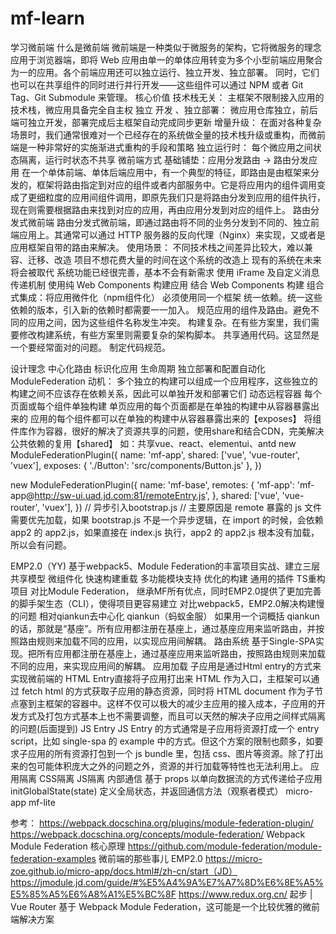# mf-learn

学习微前端
什么是微前端
微前端是一种类似于微服务的架构，它将微服务的理念应用于浏览器端，即将 Web 应用由单一的单体应用转变为多个小型前端应用聚合为一的应用。各个前端应用还可以独立运行、独立开发、独立部署。
同时，它们也可以在共享组件的同时进行并行开发——这些组件可以通过 NPM 或者 Git Tag、Git Submodule 来管理。
核心价值
技术栈无关： 主框架不限制接入应用的技术栈，微应用具备完全自主权
独立 开发 、独立部署： 微应用仓库独立，前后端可独立开发，部署完成后主框架自动完成同步更新
增量升级： 在面对各种复杂场景时，我们通常很难对一个已经存在的系统做全量的技术栈升级或重构，而微前端是一种非常好的实施渐进式重构的手段和策略
独立运行时： 每个微应用之间状态隔离，运行时状态不共享
微前端方式
基础铺垫：应用分发路由 -> 路由分发应用
在一个单体前端、单体后端应用中，有一个典型的特征，即路由是由框架来分发的，框架将路由指定到对应的组件或者内部服务中。它是将应用内的组件调用变成了更细粒度的应用间组件调用，即原先我们只是将路由分发到应用的组件执行，现在则需要根据路由来找到对应的应用，再由应用分发到对应的组件上。
路由分发式微前端
路由分发式微前端，即通过路由将不同的业务分发到不同的、独立前端应用上。其通常可以通过 HTTP 服务器的反向代理（Nginx）来实现，又或者是应用框架自带的路由来解决。
使用场景：
不同技术栈之间差异比较大，难以兼容、迁移、改造
项目不想花费大量的时间在这个系统的改造上
现有的系统在未来将会被取代
系统功能已经很完善，基本不会有新需求
使用 iFrame 及自定义消息传递机制
使用纯 Web Components 构建应用
结合 Web Components 构建
组合式集成：将应用微件化（npm组件化）
必须使用同一个框架
统一依赖。统一这些依赖的版本，引入新的依赖时都需要一一加入。
规范应用的组件及路由。避免不同的应用之间，因为这些组件名称发生冲突。
构建复杂。在有些方案里，我们需要修改构建系统，有些方案里则需要复杂的架构脚本。
共享通用代码。这显然是一个要经常面对的问题。
制定代码规范。

设计理念
中心化路由
标识化应用
生命周期
独立部署和配置自动化
ModuleFederation
动机： 多个独立的构建可以组成一个应用程序，这些独立的构建之间不应该存在依赖关系，因此可以单独开发和部署它们
动态远程容器
每个页面或每个组件单独构建
单页应用的每个页面都是在单独的构建中从容器暴露出来的
应用的每个组件都可以在单独的构建中从容器暴露出来的【exposes】
将组件库作为容器，很好的解决了资源共享的问题，使用share和结合CDN，完美解决公共依赖的复用【shared】
如：共享vue、react、elementui、antd
new ModuleFederationPlugin({
  name: 'mf-app',
  shared: ['vue', 'vue-router', 'vuex'],
  exposes: {
    './Button': 'src/components/Button.js'
  },
})

new ModuleFederationPlugin({
name: 'mf-base',
   remotes: {
       'mf-app': 'mf-app@http://sw-ui.uad.jd.com:81/remoteEntry.js',
   },
   shared: ['vue', 'vue-router', 'vuex'],
})
// 异步引入bootstrap.js
// 主要原因是 remote 暴露的 js 文件需要优先加载，如果 bootstrap.js 不是一个异步逻辑，在 import  的时候，会依赖 app2 的 app2.js，如果直接在 index.js 执行，app2 的 app2.js 根本没有加载，所以会有问题。

EMP2.0（YY)
基于webpack5、Module Federation的丰富项目实战、建立三层共享模型
微组件化 
快速构建重载
多功能模块支持
 优化的构建
通用的插件
TS重构项目
对比Module Federation， 继承MF所有优点，同时EMP2.0提供了更加完善的脚手架生态（CLI），使得项目更容易建立
对比webpack5，EMP2.0解决构建慢的问题
相对qiankun去中心化
qiankun（蚂蚁金服）
如果用一个词概括 qiankun 的话，那就是“基座”。所有应用都注册在基座上，通过基座应用来监听路由，并按照路由规则来加载不同的应用，以实现应用间解耦。
路由系统
基于Single-SPA实现。把所有应用都注册在基座上，通过基座应用来监听路由，按照路由规则来加载不同的应用，来实现应用间的解耦。
应用加载
子应用是通过Html entry的方式来实现微前端的
HTML Entry直接将子应用打出来 HTML 作为入口，主框架可以通过 fetch html 的方式获取子应用的静态资源，同时将 HTML document 作为子节点塞到主框架的容器中。这样不仅可以极大的减少主应用的接入成本，子应用的开发方式及打包方式基本上也不需要调整，而且可以天然的解决子应用之间样式隔离的问题(后面提到)
JS Entry
JS Entry 的方式通常是子应用将资源打成一个 entry script，比如 single-spa 的 example 中的方式。但这个方案的限制也颇多，如要求子应用的所有资源打包到一个 js bundle 里，包括 css、图片等资源。除了打出来的包可能体积庞大之外的问题之外，资源的并行加载等特性也无法利用上。
应用隔离
CSS隔离
JS隔离
内部通信
基于 props 以单向数据流的方式传递给子应用
initGlobalState(state) 定义全局状态，并返回通信方法（观察者模式）
micro-app
mf-lite

参考：
https://webpack.docschina.org/plugins/module-federation-plugin/
https://webpack.docschina.org/concepts/module-federation/
Webpack Module Federation 核心原理
https://github.com/module-federation/module-federation-examples
微前端的那些事儿
EMP2.0
https://micro-zoe.github.io/micro-app/docs.html#/zh-cn/start（JD）
https://jmodule.jd.com/guide/#%E5%A4%9A%E7%A7%8D%E6%8E%A5%E5%85%A5%E6%A8%A1%E5%BC%8F
https://www.redux.org.cn/
起步 | Vue Router
基于 Webpack Module Federation，这可能是一个比较优雅的微前端解决方案


